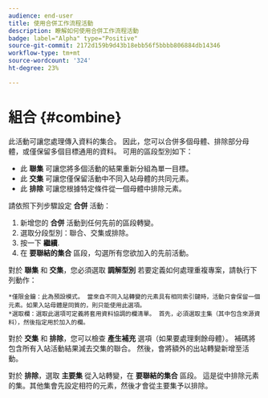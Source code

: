 ```yaml
---
audience: end-user
title: 使用合併工作流程活動
description: 瞭解如何使用合併工作流程活動
badge: label="Alpha" type="Positive"
source-git-commit: 2172d159b9d43b18ebb56f5bbbb806884db14346
workflow-type: tm+mt
source-wordcount: '324'
ht-degree: 23%

---
```



# 組合 {#combine}

此活動可讓您處理傳入資料的集合。 因此，您可以合併多個母體、排除部分母體，或僅保留多個目標通用的資料。 可用的區段型別如下：

<!--
The **Combine** activity can be placed after any other activity, but not at the beginning of the workflow. Any activity can be placed after the **Combine**.
-->

* 此 **聯集** 可讓您將多個活動的結果重新分組為單一目標。
* 此 **交集** 可讓您僅保留活動中不同入站母體的共同元素。
* 此 **排除** 可讓您根據特定條件從一個母體中排除元素。

請依照下列步驟設定 **合併** 活動：

1. 新增您的 **合併** 活動到任何先前的區段轉變。
1. 選取分段型別：聯合、交集或排除。
1. 按一下 **繼續**.
1. 在 **要聯結的集合** 區段，勾選所有您欲加入的先前活動。

對於 **聯集** 和 **交集**，您必須選取 **調解型別** 若要定義如何處理重複專案，請執行下列動作：

    *僅限金鑰：此為預設模式。 當來自不同入站轉變的元素具有相同索引鍵時，活動只會保留一個元素。如果入站母體是同質的，則只能使用此選項。
    *選取欄：選取此選項可定義將套用資料協調的欄清單。 首先，必須選取主集（其中包含來源資料），然後指定用於加入的欄。

對於 **交集** 和 **排除**，您可以檢查 **產生補充** 選項（如果要處理剩餘母體）。 補碼將包含所有入站活動結果減去交集的聯合。 然後，會將額外的出站轉變新增至活動。

對於 **排除**，選取 **主要集** 從入站轉變，在 **要聯結的集合** 區段。 這是從中排除元素的集。其他集會先設定相符的元素，然後才會從主要集予以排除。
